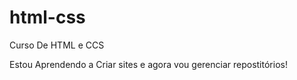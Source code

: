 # html-css
 Curso De HTML e CCS 

 Estou Aprendendo a Criar sites e agora vou gerenciar repostitórios!
